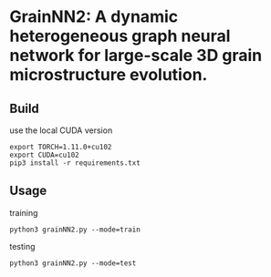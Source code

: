 # GrainNN2: A dynamic heterogeneous graph neural network for large-scale 3D grain microstructure evolution.

## Build
use the local CUDA version
```
export TORCH=1.11.0+cu102
export CUDA=cu102
pip3 install -r requirements.txt
```

## Usage
training
```
python3 grainNN2.py --mode=train
```

testing

```
python3 grainNN2.py --mode=test
```
